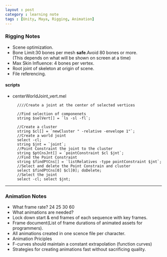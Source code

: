 ```yaml
---
layout : post
category : learning note
tags : [Unity, Maya, Rigging, Animation]
---
```

### Rigging Notes 

*  Scene optimization.
*  Bone Limit:30 bones per mesh **safe**.Avoid 80 bones or more.  
(This depends on what will be shown on screen at a time)
*  Max Skin Influence: 4 bones per vertex.
*  Root joint of skeleton at origin of scene.
*  File referencing.

#### scripts
* centerWorldJoint_vert.mel  

		////Create a joint at the center of selected vertices

		//Find selection of componenets
		string $selVert[] = `ls -sl -fl`;
    
	    //Create a cluster
	    string $cl[] = `newCluster " -relative -envelope 1"`;
	    //Create a world joint
	    select -cl;
	    string $jnt = `joint`;
	    //Point Constraint the joint to the cluster
	    string $ptCnsJnt[] = `pointConstraint $cl $jnt`;
	    //Find the Point Constraint
	    string $findPtCns[] = `listRelatives -type pointConstraint $jnt`;
	    //Select and delete the Point Constrain and cluster
	    select $findPtCns[0] $cl[0]; doDelete;
	    //Select the joint
	    select -cl; select $jnt;

---

### Animation Notes
*  What frame rate?  24 25 30 60
*  What animations are needed?  
*  Lock down start & end frames of each sequence with key frames.  
*  Frame document(List of frame durations of animated assets for programmers).  
*  All animations created in one scence file per character.
*  Animation Priciples
*  F-curves should maintain a constant extrapolation (function curves)
*  Strategies for creating animations fast without sacrificing quality. 

 
